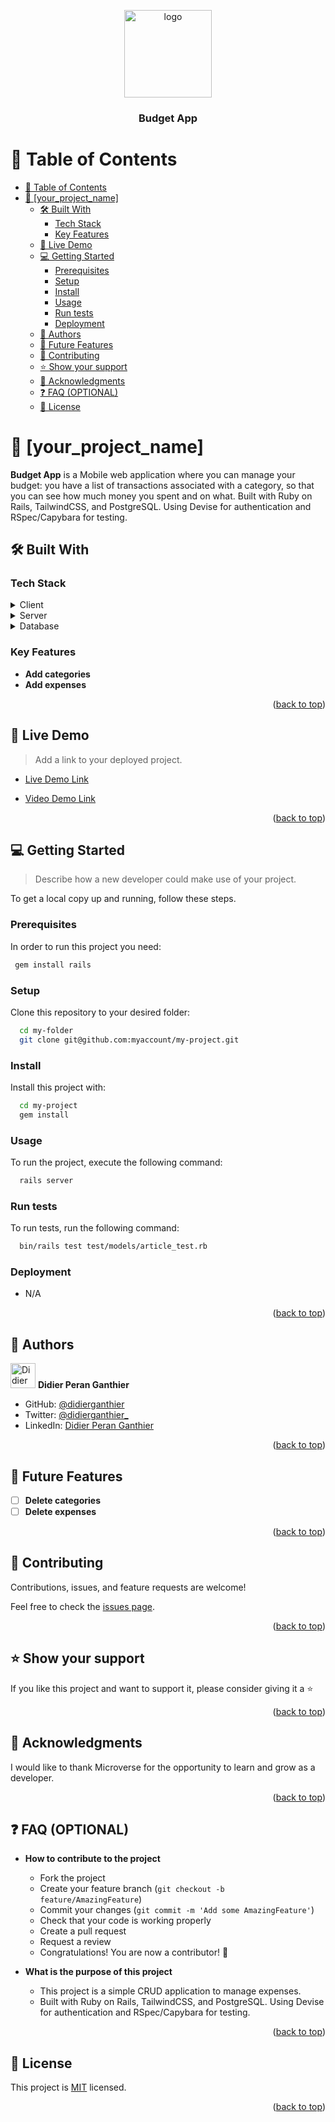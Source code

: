 <a name="readme-top"></a>

<div align="center">
  <img src="https://cdn-icons-png.flaticon.com/512/781/781831.png" alt="logo" width="140"  height="auto" />
  <br/>

  <h3><b>Budget App</b></h3>

</div>

# 📗 Table of Contents

- [📗 Table of Contents](#-table-of-contents)
- [📖 \[your\_project\_name\] ](#-your_project_name-)
  - [🛠 Built With ](#-built-with-)
    - [Tech Stack ](#tech-stack-)
    - [Key Features ](#key-features-)
  - [🚀 Live Demo ](#-live-demo-)
  - [💻 Getting Started ](#-getting-started-)
    - [Prerequisites](#prerequisites)
    - [Setup](#setup)
    - [Install](#install)
    - [Usage](#usage)
    - [Run tests](#run-tests)
    - [Deployment](#deployment)
  - [👥 Authors ](#-authors-)
  - [🔭 Future Features ](#-future-features-)
  - [🤝 Contributing ](#-contributing-)
  - [⭐️ Show your support ](#️-show-your-support-)
  - [🙏 Acknowledgments ](#-acknowledgments-)
  - [❓ FAQ (OPTIONAL) ](#-faq-optional-)
  - [📝 License ](#-license-)

# 📖 [your_project_name] <a name="about-project"></a>

**Budget App** is a Mobile web application where you can manage your budget: you have a list of transactions associated with a category, so that you can see how much money you spent and on what. Built with Ruby on Rails, TailwindCSS, and PostgreSQL. Using Devise for authentication and RSpec/Capybara for testing.

## 🛠 Built With <a name="built-with"></a>

### Tech Stack <a name="tech-stack"></a>

<details>
  <summary>Client</summary>
  <ul>
    <li><a href="https://html.com/">HTML</a></li>
  </ul>
</details>

<details>
  <summary>Server</summary>
  <ul>
    <li><a href="https://rubyonrails.org/">Ruby on Rails</a></li>
  </ul>
</details>

<details>
<summary>Database</summary>
  <ul>
    <li><a href="https://sqlite.org/index.html">PostgreSQL</a></li>
  </ul>
</details>

### Key Features <a name="key-features"></a>

- **Add categories**
- **Add expenses**

<p align="right">(<a href="#readme-top">back to top</a>)</p>

<!-- LIVE DEMO -->

## 🚀 Live Demo <a name="live-demo"></a>

> Add a link to your deployed project.

- [Live Demo Link](https://budget-app-rails.onrender.com)

- [Video Demo Link](https://www.loom.com/share/21547e1e518f43d599c4d569ee58dbcc)

<p align="right">(<a href="#readme-top">back to top</a>)</p>

<!-- GETTING STARTED -->

## 💻 Getting Started <a name="getting-started"></a>

> Describe how a new developer could make use of your project.

To get a local copy up and running, follow these steps.

### Prerequisites

In order to run this project you need:

```sh
 gem install rails
```

### Setup

Clone this repository to your desired folder:


```sh
  cd my-folder
  git clone git@github.com:myaccount/my-project.git
```

### Install

Install this project with:

```sh
  cd my-project
  gem install
```

### Usage

To run the project, execute the following command:

```sh
  rails server
```

### Run tests

To run tests, run the following command:

```sh
  bin/rails test test/models/article_test.rb
```

### Deployment
 - N/A

<p align="right">(<a href="#readme-top">back to top</a>)</p>

## 👥 Authors <a name="authors"></a>

<img src="https://avatars.githubusercontent.com/u/45739963?v=4" alt="Didier" width="40" height="40" /> **Didier Peran Ganthier**

- GitHub: [@didierganthier](https://github.com/didierganthier)
- Twitter: [@didierganthier_](https://twitter.com/didierganthier_)
- LinkedIn: [Didier Peran Ganthier](https://linkedin.com/in/didierganthier)
<p align="right">(<a href="#readme-top">back to top</a>)</p>

## 🔭 Future Features <a name="future-features"></a>

- [ ] **Delete categories**
- [ ] **Delete expenses**

<p align="right">(<a href="#readme-top">back to top</a>)</p>

## 🤝 Contributing <a name="contributing"></a>

Contributions, issues, and feature requests are welcome!

Feel free to check the [issues page](../../issues/).

<p align="right">(<a href="#readme-top">back to top</a>)</p>

## ⭐️ Show your support <a name="support"></a>

If you like this project and want to support it, please consider giving it a ⭐️

<p align="right">(<a href="#readme-top">back to top</a>)</p>

## 🙏 Acknowledgments <a name="acknowledgements"></a>

I would like to thank Microverse for the opportunity to learn and grow as a developer.

<p align="right">(<a href="#readme-top">back to top</a>)</p>

## ❓ FAQ (OPTIONAL) <a name="faq"></a>

- **How to contribute to the project**

  - Fork the project
  - Create your feature branch (`git checkout -b feature/AmazingFeature`)
  - Commit your changes (`git commit -m 'Add some AmazingFeature'`)
  - Check that your code is working properly
  - Create a pull request
  - Request a review
  - Congratulations! You are now a contributor! 🎉

- **What is the purpose of this project**
  
    - This project is a simple CRUD application to manage expenses.
    - Built with Ruby on Rails, TailwindCSS, and PostgreSQL. Using Devise for authentication and RSpec/Capybara for testing.

<p align="right">(<a href="#readme-top">back to top</a>)</p>

## 📝 License <a name="license"></a>

This project is [MIT](./MIT.md) licensed.

<p align="right">(<a href="#readme-top">back to top</a>)</p>

